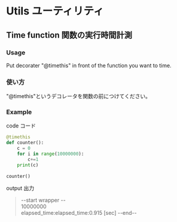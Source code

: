 # Utils ユーティリティ
## Time function 関数の実行時間計測

### Usage  
Put decorater "@timethis" in front of the function you want to time.  

### 使い方  
"@timethis"というデコレータを関数の前につけてください。

### Example  
code コード
```python
@timethis
def counter():
    c = 0
    for i in range(10000000):
        c+=1
    print(c)
    
counter()
```

output 出力
>--start wrapper --  
>10000000  
>elapsed_time:elapsed_time:0.915 [sec]
>--end--  
